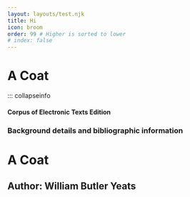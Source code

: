 ```yaml
---
layout: layouts/test.njk
title: Hi
icon: broom
order: 99 # Higher is sorted to lower
# index: false
---
```


# A Coat

::: collapseinfo

#### Corpus of Electronic Texts Edition


### Background details and bibliographic information


A Coat
======


Author: William Butler Yeats
----------------------------